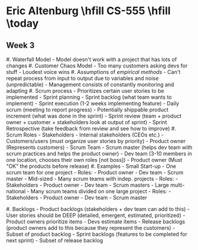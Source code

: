 # Eric Altenburg \hfill CS-555 \hfill \today
## Week 3

#. Waterfall Model
	- Model doesn't work with a project that has lots of changes
#. Customer Chaos Model
	- Too many customers asking devs for stuff
	- Loudest voice wins
#. Assumptions of _empirical methods_
	- Can't repeat process from input to output due to variables and noise (unpredictable)
	- Management consists of constantly monitoring and adapting
#. Scrum process
	- Prioritizes certain user stories to be implemented
	- Sprint planning
	- Sprint backlog (what team wants to implement)
	- Sprint execution (1-2 weeks implementing feature)
		- Daily scrum (meeting to report progress)
	- Potentially shippable product increment (what was done in the sprint)
	- Sprint review (team + product owner + customer + stakeholders look at output of sprint)
	- Sprint Retrospective (take feedback from review and see how to improve)
 #. Scrum Roles
 	- Stakeholders
 		- Internal stakeholders (CEOs etc.)
 		- Customers/users (must organize user stories by priority)
 		- Product owner (Represents customers)
	- Scrum Team
 		- Scrum master (helps dev team with scrum practices and helps the product owner)
 		- Dev team (3-10 members in one location, chooses their own roles [not boss])
 		- Product owner (Must "OK" the products before release)
#. Examples
	- Small Start-up
		- One scrum team for one project
		- Roles:
			- Product owner
			- Dev team
			- Scrum master
	- Mid-sized
		- Many scrum teams with indep. projects
		- Roles:
			- Stakeholders
			- Product owner
			- Dev team
			- Scrum masters
	- Large multi-national
		- Many scrum teams divided on one large project
		- Roles:
			- Stakeholders
			- Product owner
			- Dev team
			- Scrum master

#. Backlogs
	- Product backlogs (stakeholders + dev team can add to this)
		- User stories should be DEEP (detailed, emergent, estimated, prioritized)
		- Product owners prioritize items
		- Devs estimate items
	- Release backlogs (product owners add to this because they represent the customers)
		- Subset of product backlog
	- Sprint backlogs (features to be completed for next sprint)
		- Subset of release backlog











